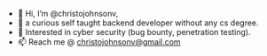 - 👋 Hi, I’m @christojohnsonv,
- 🌱 a curious self taught backend developer without any cs degree.
- 💞️ Interested in cyber security (bug bounty, penetration testing).
- 📫 Reach me @ christojohnsonv@gmail.com

<!---
christojohnsonv/christojohnsonv is a ✨ special ✨ repository because its `README.md` (this file) appears on your GitHub profile.
You can click the Preview link to take a look at your changes.
--->
